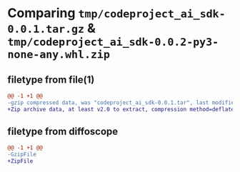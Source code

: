 # Comparing `tmp/codeproject_ai_sdk-0.0.1.tar.gz` & `tmp/codeproject_ai_sdk-0.0.2-py3-none-any.whl.zip`

## filetype from file(1)

```diff
@@ -1 +1 @@
-gzip compressed data, was "codeproject_ai_sdk-0.0.1.tar", last modified: Tue Apr 23 18:51:07 2024, max compression
+Zip archive data, at least v2.0 to extract, compression method=deflate
```

## filetype from diffoscope

```diff
@@ -1 +1 @@
-GzipFile
+ZipFile
```

